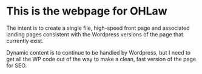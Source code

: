 # This is the webpage for OHLaw
The intent is to create a single file, high-speed front page and associated landing pages consistent with the Wordpress versions of the page that currently exist.

Dynamic content is to continue to be handled by Wordpress, but I need to get all the WP code out of the way to make a clean, fast version of the page for SEO.
